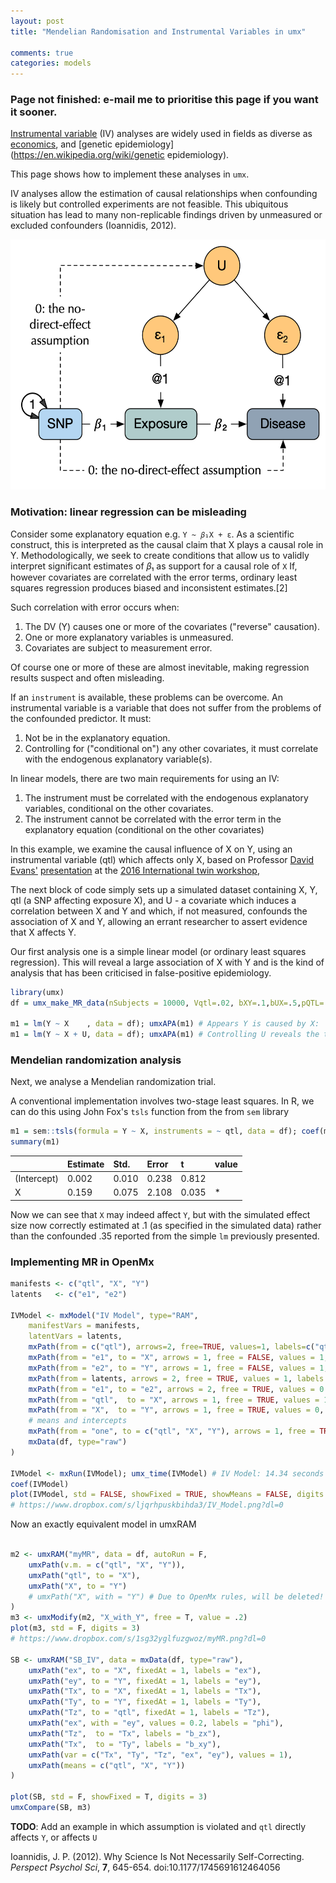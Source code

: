 ```yaml
---
layout: post
title: "Mendelian Randomisation and Instrumental Variables in umx"

comments: true
categories: models
---
```

<!-- https://tbates.github.io/ -->
### Page not finished: e-mail me to prioritise this page if you want it sooner.

[Instrumental variable](https://en.wikipedia.org/wiki/Instrumental_variable) (IV) analyses are widely used in fields as diverse as [economics](https://en.wikipedia.org/wiki/economics), and [genetic epidemiology](https://en.wikipedia.org/wiki/genetic epidemiology).

This page shows how to implement these analyses in `umx`.

IV analyses allow the estimation of causal relationships when confounding is likely but controlled experiments are not feasible. This ubiquitous situation has lead to many non-replicable findings driven by unmeasured or excluded confounders (Ioannidis, 2012).

<img src="/media/MR/TSLS.png" height="400">

### Motivation: linear regression can be misleading
Consider some explanatory equation e.g. `Y ~ 𝛽₁X + ε`. As a scientific construct, this is interpreted as the causal claim that X plays a causal role in Y. Methodologically, we seek to create conditions that allow us to validly interpret significant estimates of 𝛽₁ as support for a causal role of `X` If, however covariates are correlated with the error terms, ordinary least squares regression produces biased and inconsistent estimates.[2]

Such correlation with error occurs when:

1. The DV (Y) causes one or more of the covariates ("reverse" causation).
2. One or more explanatory variables is unmeasured.
3. Covariates are subject to measurement error.

Of course one or more of these are almost inevitable, making regression results suspect and often misleading.

If an `instrument` is available, these problems can be overcome. An instrumental variable is a variable that does not suffer from the problems of the confounded predictor. It must:

1. Not be in the explanatory equation.
2. Controlling for ("conditional on") any other covariates, it must correlate with the endogenous explanatory variable(s).

In linear models, there are two main requirements for using an IV:

1. The instrument must be correlated with the endogenous explanatory variables, conditional on the other covariates.
2. The instrument cannot be correlated with the error term in the explanatory equation (conditional on the other covariates)


In this example, we examine the causal influence of X on Y, using an instrumental variable (qtl) which affects only X, based on Professor [David Evans'](http://www.di.uq.edu.au/professor-david-evans) [presentation]() at the [2016 International twin workshop](), 

The next block of code simply sets up a simulated dataset containing X, Y, qtl (a SNP affecting exposure X), and U - a covariate which induces a correlation between X and Y and which, if not measured, confounds the association of X and Y, allowing an errant researcher to assert evidence that X affects Y.

Our first analysis one is a simple linear model (or ordinary least squares regression). This will reveal a large association of X with Y and is the kind of analysis that has been criticised in false-positive epidemiology.

```r
library(umx)
df = umx_make_MR_data(nSubjects = 10000, Vqtl=.02, bXY=.1,bUX=.5,pQTL=.5, seed = 123)

m1 = lm(Y ~ X    , data = df); umxAPA(m1) # Appears Y is caused by X:  β = 0.35 [0.33, 0.37]
m1 = lm(Y ~ X + U, data = df); umxAPA(m1) # Controlling U reveals the true link: β = 0.09 [0.07, 0.11]

```


### Mendelian randomization analysis

Next, we analyse a Mendelian randomization trial.

A conventional implementation involves two-stage least squares. In R, we can do this using John Fox's `tsls` function from the from `sem` library

```r
m1 = sem::tsls(formula = Y ~ X, instruments = ~ qtl, data = df); coef(m1)
summary(m1)

```

|             | Estimate | Std.  | Error | t     | value |
|:------------|:---------|:------|:------|:------|:------|
| (Intercept) | 0.002    | 0.010 | 0.238 | 0.812 |       |
| X           | 0.159    | 0.075 | 2.108 | 0.035 | *     |


Now we can see that `X` may indeed affect `Y`, but with the simulated effect size now correctly estimated at .1 (as specified in the simulated data) rather than the confounded .35 reported from the simple `lm` previously presented.

### Implementing MR in OpenMx

```r
manifests <- c("qtl", "X", "Y")
latents   <- c("e1", "e2")

IVModel <- mxModel("IV Model", type="RAM",
	manifestVars = manifests,
	latentVars = latents,
	mxPath(from = c("qtl"), arrows=2, free=TRUE, values=1, labels=c("qtl") ),  #Variance of SNP 
	mxPath(from = "e1", to = "X", arrows = 1, free = FALSE, values = 1, labels = "e1"), # Residual error X variable. Value set to 1.
	mxPath(from = "e2", to = "Y", arrows = 1, free = FALSE, values = 1, labels = "e2"), # Residual error Y variable. Value set to 1.
	mxPath(from = latents, arrows = 2, free = TRUE, values = 1, labels = c("var_e1", "var_e2") ), # Variance of residual errors
	mxPath(from = "e1", to = "e2", arrows = 2, free = TRUE, values = 0.2, labels = "phi" ), # Correlation between residual errors
	mxPath(from = "qtl",  to = "X", arrows = 1, free = TRUE, values = 1, labels = "b_zx"), # SNP effect on X variable
	mxPath(from = "X",  to = "Y", arrows = 1, free = TRUE, values = 0, labels = "b_xy"), # Causal effect of X on Y
	# means and intercepts
	mxPath(from = "one", to = c("qtl", "X", "Y"), arrows = 1, free = TRUE, values =1, labels = c("meansnp", "alpha0", "alpha1") ),
	mxData(df, type="raw")
)

IVModel <- mxRun(IVModel); umx_time(IVModel) # IV Model: 14.34 seconds for 100,000 subjects
coef(IVModel)
plot(IVModel, std = FALSE, showFixed = TRUE, showMeans = FALSE, digits = 3)
# https://www.dropbox.com/s/ljqrhpuskbihda3/IV_Model.png?dl=0

```

Now an exactly equivalent model in umxRAM

```r

m2 <- umxRAM("myMR", data = df, autoRun = F,
	umxPath(v.m. = c("qtl", "X", "Y")),
	umxPath("qtl", to = "X"),
	umxPath("X", to = "Y")
	# umxPath("X", with = "Y") # Due to OpenMx rules, will be deleted!
)
m3 <- umxModify(m2, "X_with_Y", free = T, value = .2)
plot(m3, std = F, digits = 3)
# https://www.dropbox.com/s/1sg32yglfuzgwoz/myMR.png?dl=0

SB <- umxRAM("SB_IV", data = mxData(df, type="raw"),
	umxPath("ex", to = "X", fixedAt = 1, labels = "ex"),
	umxPath("ey", to = "Y", fixedAt = 1, labels = "ey"),
	umxPath("Tx", to = "X", fixedAt = 1, labels = "Tx"),
	umxPath("Ty", to = "Y", fixedAt = 1, labels = "Ty"),
	umxPath("Tz", to = "qtl", fixedAt = 1, labels = "Tz"),
	umxPath("ex", with = "ey", values = 0.2, labels = "phi"),
	umxPath("Tz",  to = "Tx", labels = "b_zx"),
	umxPath("Tx",  to = "Ty", labels = "b_xy"),
	umxPath(var = c("Tx", "Ty", "Tz", "ex", "ey"), values = 1),
	umxPath(means = c("qtl", "X", "Y"))
)
 
plot(SB, std = F, showFixed = T, digits = 3)
umxCompare(SB, m3)

```

**TODO**: Add an example in which assumption is violated and `qtl` directly affects `Y`, or affects `U`

Ioannidis, J. P. (2012). Why Science Is Not Necessarily Self-Correcting. *Perspect Psychol Sci*, **7**, 645-654. doi:10.1177/1745691612464056
